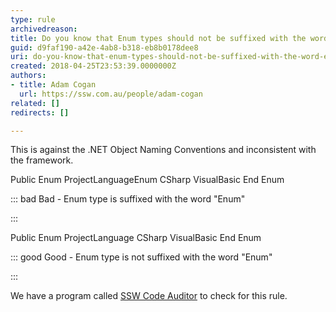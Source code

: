 ```yaml
---
type: rule
archivedreason: 
title: Do you know that Enum types should not be suffixed with the word "Enum"?
guid: d9faf190-a42e-4ab8-b318-eb8b0178dee8
uri: do-you-know-that-enum-types-should-not-be-suffixed-with-the-word-enum
created: 2018-04-25T23:53:39.0000000Z
authors:
- title: Adam Cogan
  url: https://ssw.com.au/people/adam-cogan
related: []
redirects: []

---
```


This is against the .NET Object Naming Conventions and inconsistent with the framework.

<!--endintro-->

Public Enum ProjectLanguageEnum CSharp VisualBasic End Enum


::: bad
Bad - Enum type is suffixed with the word "Enum" 

:::


Public Enum ProjectLanguage CSharp VisualBasic End Enum


::: good
Good - Enum type is not suffixed with the word "Enum" 

:::


We have a program called [SSW Code Auditor](https&#58;//www.ssw.com.au/ssw/CodeAuditor/) to check for this rule.
